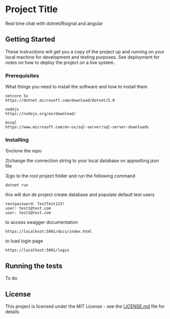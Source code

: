 # Project Title

Real time chat with dotnet/Rsignal and angular

## Getting Started

These instructions will get you a copy of the project up and running on your local machine for development and testing purposes. See deployment for notes on how to deploy the project on a live system.

### Prerequisites

What things you need to install the software and how to install them

```
netcore 5x
https://dotnet.microsoft.com/download/dotnet/5.0

nodejs
https://nodejs.org/en/download/

mssql
https://www.microsoft.com/en-us/sql-server/sql-server-downloads
```

### Installing

1)vclone the repo 

2)change the connection string to your local database on appsetting.json file 

3)go to the root project folder and run the following command

```
dotnet run
```

this will dun de project create database and populate default test users

```
testpassword: TestTest123!
user: test1@test.com
user: test2@test.com
```

to access swagger documentation
```
https://localhost:5001/docs/index.html
```

to load login page
```
https://localhost:5001/login
```

## Running the tests

To do

## License

This project is licensed under the MIT License - see the [LICENSE.md](LICENSE.md) file for details